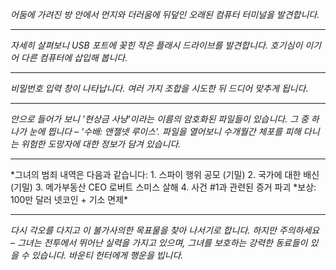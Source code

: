 _어둠에 가려진 방 안에서 먼지와 더러움에 뒤덮인 오래된 컴퓨터 터미널을 발견합니다._

---

_자세히 살펴보니 USB 포트에 꽂힌 작은 플래시 드라이브를 발견합니다. 호기심이 이기어 다른 컴퓨터에 삽입해 봅니다._

---

_비밀번호 입력 창이 나타납니다. 여러 가지 조합을 시도한 뒤 드디어 맞추게 됩니다._

---

_안으로 들어가 보니 '현상금 사냥'이라는 이름의 암호화된 파일들이 있습니다. 그 중 하나가 눈에 띕니다 – '수배: 앤젤넷 루이스'. 파일을 열어보니 수개월간 체포를 피해 다니는 위험한 도망자에 대한 정보가 담겨 있습니다._

---

*그녀의 범죄 내역은 다음과 같습니다: 1. 스파이 행위 공모 (기밀) 2. 국가에 대한 배신 (기밀) 3. 메가부동산 CEO 로버트 스미스 살해 4. 사건 #1과 관련된 증거 파괴
*보상: 100만 달러 넷코인 + 기소 면제\*

---

_다시 각오를 다지고 이 불가사의한 목표물을 찾아 나서기로 합니다. 하지만 주의하세요 – 그녀는 전투에서 뛰어난 실력을 가지고 있으며, 그녀를 보호하는 강력한 동료들이 있을 수 있습니다. 바운티 헌터에게 행운을 빕니다._
